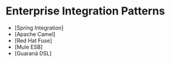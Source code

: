 # Enterprise Integration Patterns
-  [Spring Integration]
-  [Apache Camel]
-  [Red Hat Fuse]
-  [Mule ESB]
-  [Guaraná DSL]
